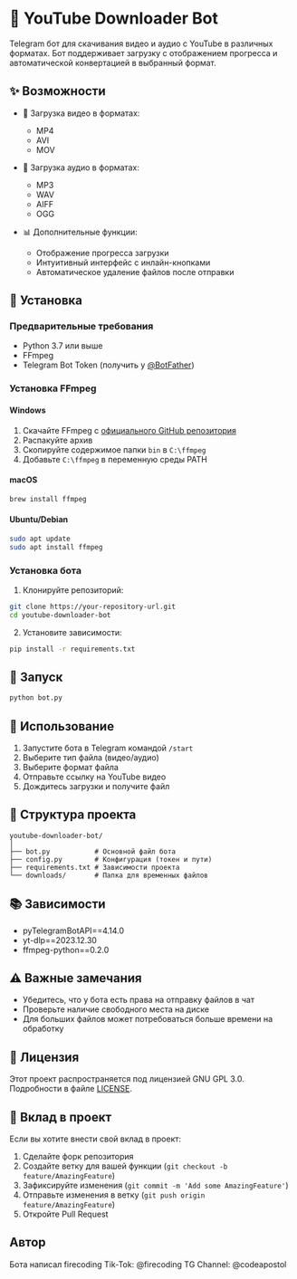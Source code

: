 # 🎥 YouTube Downloader Bot

Telegram бот для скачивания видео и аудио с YouTube в различных форматах. Бот поддерживает загрузку с отображением прогресса и автоматической конвертацией в выбранный формат.

## ✨ Возможности

- 🎥 Загрузка видео в форматах:
  - MP4
  - AVI
  - MOV

- 🎵 Загрузка аудио в форматах:
  - MP3
  - WAV
  - AIFF
  - OGG

- 📊 Дополнительные функции:
  - Отображение прогресса загрузки
  - Интуитивный интерфейс с инлайн-кнопками
  - Автоматическое удаление файлов после отправки

## 🚀 Установка

### Предварительные требования

- Python 3.7 или выше
- FFmpeg
- Telegram Bot Token (получить у [@BotFather](https://t.me/BotFather))

### Установка FFmpeg

#### Windows
1. Скачайте FFmpeg с [официального GitHub репозитория](https://github.com/BtbN/FFmpeg-Builds/releases)
2. Распакуйте архив
3. Скопируйте содержимое папки `bin` в `C:\ffmpeg`
4. Добавьте `C:\ffmpeg` в переменную среды PATH

#### macOS
```bash
brew install ffmpeg
```

#### Ubuntu/Debian
```bash
sudo apt update
sudo apt install ffmpeg
```

### Установка бота

1. Клонируйте репозиторий:
```bash
git clone https://your-repository-url.git
cd youtube-downloader-bot
```

2. Установите зависимости:
```bash
pip install -r requirements.txt
```

## 🚀 Запуск

```bash
python bot.py
```

## 📝 Использование

1. Запустите бота в Telegram командой `/start`
2. Выберите тип файла (видео/аудио)
3. Выберите формат файла
4. Отправьте ссылку на YouTube видео
5. Дождитесь загрузки и получите файл

## 📁 Структура проекта

```
youtube-downloader-bot/
│
├── bot.py           # Основной файл бота
├── config.py        # Конфигурация (токен и пути)
├── requirements.txt # Зависимости проекта
└── downloads/       # Папка для временных файлов
```

## 📚 Зависимости

- pyTelegramBotAPI==4.14.0
- yt-dlp==2023.12.30
- ffmpeg-python==0.2.0

## ⚠️ Важные замечания

- Убедитесь, что у бота есть права на отправку файлов в чат
- Проверьте наличие свободного места на диске
- Для больших файлов может потребоваться больше времени на обработку

## 📝 Лицензия

Этот проект распространяется под лицензией GNU GPL 3.0. Подробности в файле [LICENSE](LICENSE).

## 👥 Вклад в проект

Если вы хотите внести свой вклад в проект:

1. Сделайте форк репозитория
2. Создайте ветку для вашей функции (`git checkout -b feature/AmazingFeature`)
3. Зафиксируйте изменения (`git commit -m 'Add some AmazingFeature'`)
4. Отправьте изменения в ветку (`git push origin feature/AmazingFeature`)
5. Откройте Pull Request

## Автор
Бота написал firecoding
Tik-Tok: @firecoding
TG Channel: @codeapostol